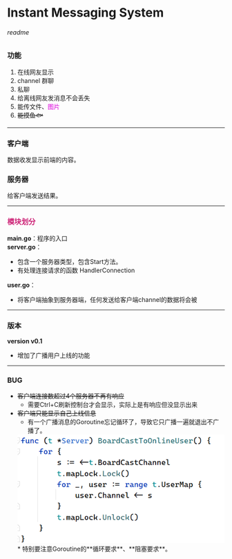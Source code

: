 # Instant Messaging System
###### readme
### 功能
1. 在线网友显示
2. channel 群聊
3. 私聊
4. 给离线网友发消息不会丢失
5. 能传文件、<font color = "#dd00dd">图片</font>
6. ~~能摸鱼🐟~~
----
### 客户端
数据收发显示前端的内容。
### 服务器
给客户端发送结果。

----
### <font color = "cc2175">模块划分</font>
**main.go**：程序的入口  
**server.go**：
- 包含一个服务器类型，包含Start方法。
- 有处理连接请求的函数 HandlerConnection

**user.go**：
- 将客户端抽象到服务器端，任何发送给客户端channel的数据将会被

----
### 版本
**version v0.1**
* 增加了广播用户上线的功能

----
### BUG
* ~~客户端连接数超过4个服务器不再有响应~~
  * 需要Ctrl+C刷新控制台才会显示，实际上是有响应但没显示出来
* ~~客户端只能显示自己上线信息~~
  * 有一个广播消息的Goroutine忘记循环了，导致它只广播一遍就退出不广播了。
  <img src=".\Bug2.png">
  * 特别要注意Goroutine的**循环要求**、**阻塞要求**。



